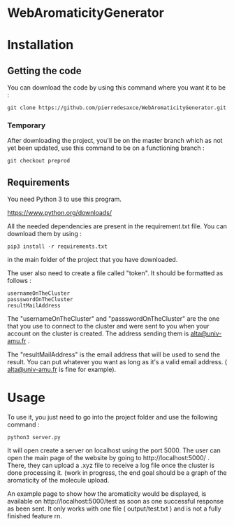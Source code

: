 # WebAromaticityGenerator

# Installation

## Getting the code

You can download the code by using this command where you want it to be :

```
git clone https://github.com/pierredesaxce/WebAromaticityGenerator.git
```

### Temporary
After downloading the project, you'll be on the master branch which as not yet been updated, use this command to be on a functioning branch :

```
git checkout preprod
```

## Requirements

You need Python 3 to use this program.

https://www.python.org/downloads/

All the needed dependencies are present in the requirement.txt file. You can download them by using :

```
pip3 install -r requirements.txt
```
in the main folder of the project that you have downloaded.

The user also need to create a file called "token". It should be formatted as follows :

```
usernameOnTheCluster
passswordOnTheCluster
resultMailAddress
```

The "usernameOnTheCluster" and "passswordOnTheCluster" are the one that you use to connect to the cluster and were sent to you when your account on the cluster is created. The address sending them is alta@univ-amu.fr .

The "resultMailAddress" is the email address that will be used to send the result. You can put whatever you want as long as it's a valid email address. ( alta@univ-amu.fr is fine for example).

# Usage

To use it, you just need to go into the project folder and use the following command :

```
python3 server.py
```

It will open create a server on localhost using the port 5000. The user can open the main page of the website by going to http://localhost:5000/ . There, they can upload a .xyz file to receive a log file once the cluster is done processing it. (work in progress, the end goal should be a graph of the aromaticity of the molecule upload.
 
An example page to show how the aromaticity would be displayed, is available on http://localhost:5000/test as soon as one successful response as been sent.
It only works with one file ( output/test.txt ) and is not a fully finished feature rn.
